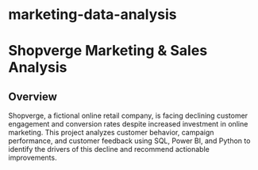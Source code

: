 # marketing-data-analysis

# Shopverge Marketing & Sales Analysis

## Overview

Shopverge, a fictional online retail company, is facing declining customer engagement and conversion rates despite increased investment in online marketing. This project analyzes customer behavior, campaign performance, and customer feedback using SQL, Power BI, and Python to identify the drivers of this decline and recommend actionable improvements.

